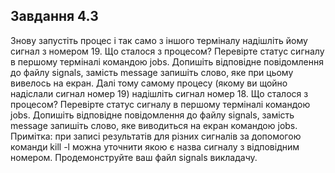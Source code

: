 ## Завдання 4.3
Знову запустіть процес і так само з іншого терміналу надішліть йому сигнал з номером 19. Що сталося з процесом? Перевірте статус сигналу в першому терміналі командою jobs. Допишіть відповідне повідомлення до файлу signals, замість message запишіть слово, яке при цьому вивелось на екран. Далі тому самому процесу (якому ви щойно надіслали сигнал номер 19) надішліть сигнал номер 18. Що сталося з процесом? Перевірте статус сигналу в першому терміналі командою jobs. Допишіть відповідне повідомлення до файлу signals, замість message запишіть слово, яке виводиться на екран командою jobs.
Примітка: при записі результатів для різних сигналів за допомогою команди kill -l можна уточнити якою є назва сигналу з відповідним номером.
Продемонструйте ваш файл signals викладачу.
